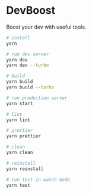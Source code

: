 # DevBoost

Boost your dev with useful tools.

```bash
# install
yarn

# run dev server
yarn dev
yarn dev --turbo

# build
yarn build
yarn buuld --turbo

# run production server
yarn start

# lint
yarn lint

# prettier
yarn prettier

# clean
yarn clean

# reinstall
yarn reinstall

# run test in watch mode
yarn test
```
